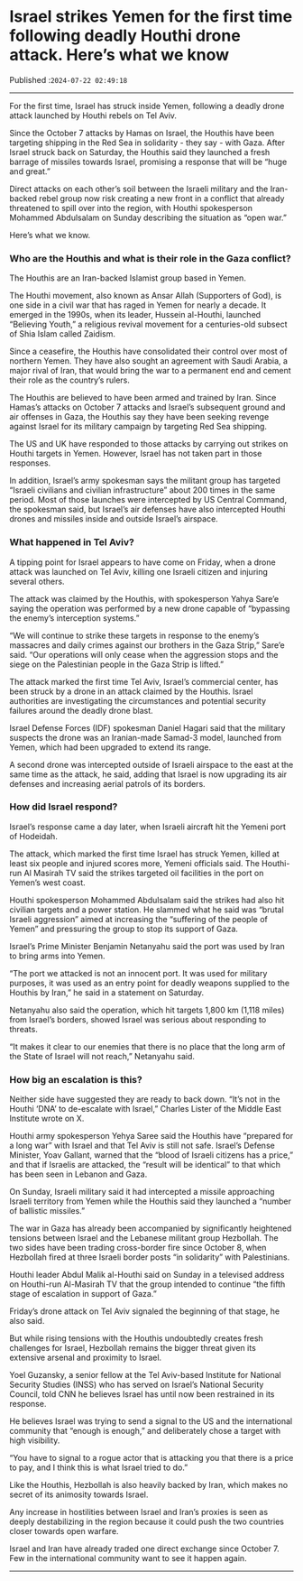 # Israel strikes Yemen for the first time following deadly Houthi drone attack. Here’s what we know

Published :`2024-07-22 02:49:18`

---

For the first time, Israel has struck inside Yemen, following a deadly drone attack launched by Houthi rebels on Tel Aviv.

Since the October 7 attacks by Hamas on Israel, the Houthis have been targeting shipping in the Red Sea in solidarity - they say - with Gaza. After Israel struck back on Saturday, the Houthis said they launched a fresh barrage of missiles towards Israel, promising a response that will be “huge and great.”

Direct attacks on each other’s soil between the Israeli military and the Iran-backed rebel group now risk creating a new front in a conflict that already threatened to spill over into the region, with Houthi spokesperson Mohammed Abdulsalam on Sunday describing the situation as “open war.”

Here’s what we know.

### Who are the Houthis and what is their role in the Gaza conflict?

The Houthis are an Iran-backed Islamist group based in Yemen.

The Houthi movement, also known as Ansar Allah (Supporters of God), is one side in a civil war that has raged in Yemen for nearly a decade. It emerged in the 1990s, when its leader, Hussein al-Houthi, launched “Believing Youth,” a religious revival movement for a centuries-old subsect of Shia Islam called Zaidism.

Since a ceasefire, the Houthis have consolidated their control over most of northern Yemen. They have also sought an agreement with Saudi Arabia, a major rival of Iran, that would bring the war to a permanent end and cement their role as the country’s rulers.

The Houthis are believed to have been armed and trained by Iran. Since Hamas’s attacks on October 7 attacks and Israel’s subsequent ground and air offenses in Gaza, the Houthis say they have been seeking revenge against Israel for its military campaign by targeting Red Sea shipping.

The US and UK have responded to those attacks by carrying out strikes on Houthi targets in Yemen. However, Israel has not taken part in those responses.

In addition, Israel’s army spokesman says the militant group has targeted “Israeli civilians and civilian infrastructure” about 200 times in the same period. Most of those launches were intercepted by US Central Command, the spokesman said, but Israel’s air defenses have also intercepted Houthi drones and missiles inside and outside Israel’s airspace.

### What happened in Tel Aviv?

A tipping point for Israel appears to have come on Friday, when a drone attack was launched on Tel Aviv, killing one Israeli citizen and injuring several others.

The attack was claimed by the Houthis, with spokesperson Yahya Sare’e saying the operation was performed by a new drone capable of “bypassing the enemy’s interception systems.”

“We will continue to strike these targets in response to the enemy’s massacres and daily crimes against our brothers in the Gaza Strip,” Sare’e said. “Our operations will only cease when the aggression stops and the siege on the Palestinian people in the Gaza Strip is lifted.”

The attack marked the first time Tel Aviv, Israel’s commercial center, has been struck by a drone in an attack claimed by the Houthis. Israel authorities are investigating the circumstances and potential security failures around the deadly drone blast.

Israel Defense Forces (IDF) spokesman Daniel Hagari said that the military suspects the drone was an Iranian-made Samad-3 model, launched from Yemen, which had been upgraded to extend its range.

A second drone was intercepted outside of Israeli airspace to the east at the same time as the attack, he said, adding that Israel is now upgrading its air defenses and increasing aerial patrols of its borders.

### How did Israel respond?

Israel’s response came a day later, when Israeli aircraft hit the Yemeni port of Hodeidah.

The attack, which marked the first time Israel has struck Yemen, killed at least six people and injured scores more, Yemeni officials said. The Houthi-run Al Masirah TV said the strikes targeted oil facilities in the port on Yemen’s west coast.

Houthi spokesperson Mohammed Abdulsalam said the strikes had also hit civilian targets and a power station. He slammed what he said was “brutal Israeli aggression” aimed at increasing the “suffering of the people of Yemen” and pressuring the group to stop its support of Gaza.

Israel’s Prime Minister Benjamin Netanyahu said the port was used by Iran to bring arms into Yemen.

“The port we attacked is not an innocent port. It was used for military purposes, it was used as an entry point for deadly weapons supplied to the Houthis by Iran,” he said in a statement on Saturday.

Netanyahu also said the operation, which hit targets 1,800 km (1,118 miles) from Israel’s borders, showed Israel was serious about responding to threats.

“It makes it clear to our enemies that there is no place that the long arm of the State of Israel will not reach,” Netanyahu said.

### How big an escalation is this?

Neither side have suggested they are ready to back down. “It’s not in the Houthi ‘DNA’ to de-escalate with Israel,” Charles Lister of the Middle East Institute wrote on X.

Houthi army spokesperson Yehya Saree said the Houthis have “prepared for a long war” with Israel and that Tel Aviv is still not safe. Israel’s Defense Minister, Yoav Gallant, warned that the “blood of Israeli citizens has a price,” and that if Israelis are attacked, the “result will be identical” to that which has been seen in Lebanon and Gaza.

On Sunday, Israeli military said it had intercepted a missile approaching Israeli territory from Yemen while the Houthis said they launched a “number of ballistic missiles.”

The war in Gaza has already been accompanied by significantly heightened tensions between Israel and the Lebanese militant group Hezbollah. The two sides have been trading cross-border fire since October 8, when Hezbollah fired at three Israeli border posts “in solidarity” with Palestinians.

Houthi leader Abdul Malik al-Houthi said on Sunday in a televised address on Houthi-run Al-Masirah TV that the group intended to continue “the fifth stage of escalation in support of Gaza.”

Friday’s drone attack on Tel Aviv signaled the beginning of that stage, he also said.

But while rising tensions with the Houthis undoubtedly creates fresh challenges for Israel, Hezbollah remains the bigger threat given its extensive arsenal and proximity to Israel.

Yoel Guzansky, a senior fellow at the Tel Aviv-based Institute for National Security Studies (INSS) who has served on Israel’s National Security Council, told CNN he believes Israel has until now been restrained in its response.

He believes Israel was trying to send a signal to the US and the international community that “enough is enough,” and deliberately chose a target with high visibility.

“You have to signal to a rogue actor that is attacking you that there is a price to pay, and I think this is what Israel tried to do.”

Like the Houthis, Hezbollah is also heavily backed by Iran, which makes no secret of its animosity towards Israel.

Any increase in hostilities between Israel and Iran’s proxies is seen as deeply destabilizing in the region because it could push the two countries closer towards open warfare.

Israel and Iran have already traded one direct exchange since October 7. Few in the international community want to see it happen again.

---

